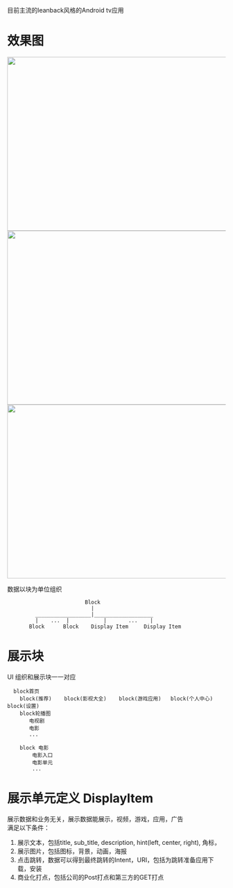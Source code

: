 目前主流的leanback风格的Android tv应用

# 效果图
<img src="https://github.com/zhangtiansheng/TVLeanBackApp/blob/master/image/TV_2.png" width="700" height = "400"/>
<img src="https://raw.githubusercontent.com/zhangtiansheng/TVLeanBackApp/master/image/TV_3.png" width="700" height = "400"/>
<img src="https://raw.githubusercontent.com/zhangtiansheng/TVLeanBackApp/master/image/TV_1.png" width="700" height = "400"/>

数据以块为单位组织

                             Block
                               |
             __________________|___________________
             |    ...  |           |       ...    |
           Block      Block    Display Item     Display Item
           
           

#  展示块

UI 组织和展示块一一对应</br>
```
  block首页
    block(推荐)    block(影视大全)    block(游戏应用)   block(个人中心)   block(设置)
    block轮播图
       电视剧
       电影
       ...
       
    block 电影
        电影入口
        电影单元
        ...
```

#  展示单元定义 DisplayItem
展示数据和业务无关，展示数据能展示，视频，游戏，应用，广告</br>
满足以下条件：</br>
1. 展示文本，包括title, sub_title, description, hint(left, center, right), 角标，</br>
2. 展示图片，包括图标，背景，动画，海报</br>
3. 点击跳转，数据可以得到最终跳转的Intent，URI，包括为跳转准备应用下载，安装</br>
4. 商业化打点，包括公司的Post打点和第三方的GET打点</br>



